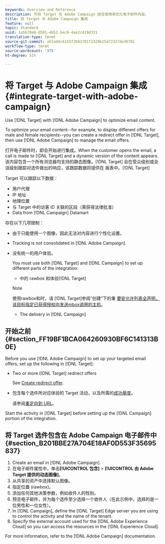 ```yaml
---
keywords: Overview and Reference
description: 可将 Target 与 Adobe Campaign 结合使用来优化电子邮件内容。
title: 将 Target 与 Adobe Campaign 集成
feature: null
topic: Standard
uuid: 1a5b70e6-d501-4b52-bec8-4ae2c419d331
translation-type: tm+mt
source-git-commit: a51addc6155f2681f01f2329b25d72327de36701
workflow-type: tm+mt
source-wordcount: '375'
ht-degree: 51%

---
```



# 将 Target 与 Adobe Campaign 集成{#integrate-target-with-adobe-campaign}

Use [!DNL Target] with [!DNL Adobe Campaign] to optimize email content.

To optimize your email content--for example, to display different offers for male and female recipients--you can create a redirect offer in [!DNL Target], then use [!DNL Adobe Campaign] to manage the email offers.

打开电子邮件时，即会开始进行集成。When the customer opens the email, a call is made to [!DNL Target] and a dynamic version of the content appears. 该内容包含一个所有浏览器均支持的静态图像。[!DNL Target] 会在受众级别或会话级别跟踪对选件做出的响应，该跟踪数据将提供在 报表中。[!DNL Target]

Target 可以跟踪以下数据：

* 用户代理
* IP 地址
* 地理位置
* 与 Target 中的访客 ID 关联的区段（需获得法律批准）
* Data from [!DNL Campaign] Datamart

存在以下几项限制：

* 由于只能使用一个图像，因此无法对内容进行个性化设置。
* Tracking is not consolidated in [!DNL Adobe Campaign].
* 没有统一的用户体验。

   You must use both [!DNL Target] and [!DNL Campaign] to set up different parts of the integration:

   *  中的 rawbox 和体验[!DNL Target]
   >[!NOTE]
   >
   >使用rawbox和时，请 [!DNL Target]参阅“创建”下的重 [要安允许列表全声明，该目标指定已获得授权向发送mbox调用的主机](/help/administrating-target/hosts.md#allowlist)。

   * The delivery in [!DNL Campaign]



## 开始之前 {#section_FF19BF1BCA064260930BF6C141313B0E}

Before you use [!DNL Adobe Campaign] to set up your targeted email offers, set up the following in [!DNL Target]:

* Two or more [!DNL Target] redirect offers

   See [Create redirect offer](/help/c-experiences/c-manage-content/offer-redirect.md).
* 包含每个选件所对应体验的 Target 活动，以及所需的[成功量度](/help/c-activities/r-success-metrics/success-metrics.md)。

   请参阅[重定向到 URL](/help/c-experiences/c-visual-experience-composer/redirect-offer.md)。

Start the activity in [!DNL Target] before setting up the [!DNL Campaign] portion of the integration.

## 将 Target 选件包含在 Adobe Campaign 电子邮件中 {#section_B201BBE27A704E18AF0D553F35695837}

1. Create an email in [!DNL Adobe Campaign].
1. 在电子邮件属性中，单击&#x200B;**[!UICONTROL 包含]** > **[!UICONTROL 由 Adobe Target 提供的动态图像]**。
1. 从共享的资产中选择默认图像。
1. 指定位置 (rawbox)。
1. 添加任何其他决策参数，例如收件人的性别。
1. 预览电子邮件，并为每个选件至少选择一个收件人（在此示例中，选择的是一位男性和一位女性）。
1. In [!DNL Campaign], define the [!DNL Target] Edge server you are using to control the activity and the name of the tenant.
1. Specify the external account used for the [!DNL Adobe Experience Cloud] so you can access the resources in the [!DNL Experience Cloud].

For more information, refer to the [!DNL Adobe Campaign] documentation.
